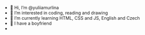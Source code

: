 - 👋 Hi, I’m @yuliiamurlina
- 👀 I’m interested in coding, reading and drawing
- 🌱 I’m currently learning HTML, CSS and JS, English and Czech
- 💞️ I have a boyfriend
-

<!---
yuliiamurlina/yuliiamurlina is a ✨ special ✨ repository because its `README.md` (this file) appears on your GitHub profile.
You can click the Preview link to take a look at your changes.
--->
